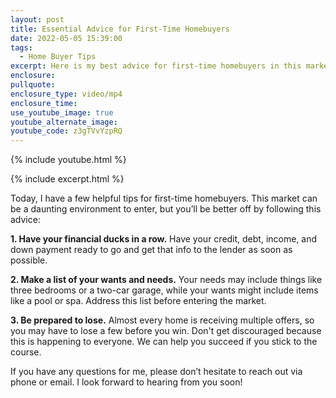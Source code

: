 ```yaml
---
layout: post
title: Essential Advice for First-Time Homebuyers
date: 2022-05-05 15:39:00
tags:
  - Home Buyer Tips
excerpt: Here is my best advice for first-time homebuyers in this market.
enclosure:
pullquote:
enclosure_type: video/mp4
enclosure_time:
use_youtube_image: true
youtube_alternate_image:
youtube_code: z3gTVvYzpRQ
---
```

{% include youtube.html %}

{% include excerpt.html %}

Today, I have a few helpful tips for first-time homebuyers. This market can be a daunting environment to enter, but you’ll be better off by following this advice:

**1\. Have your financial ducks in a row.** Have your credit, debt, income, and down payment ready to go and get that info to the lender as soon as possible.

**2\. Make a list of your wants and needs.** Your needs may include things like three bedrooms or a two-car garage, while your wants might include items like a pool or spa. Address this list before entering the market.

**3\. Be prepared to lose.** Almost every home is receiving multiple offers, so you may have to lose a few before you win. Don't get discouraged because this is happening to everyone. We can help you succeed if you stick to the course.

If you have any questions for me, please don’t hesitate to reach out via phone or email. I look forward to hearing from you soon\!
